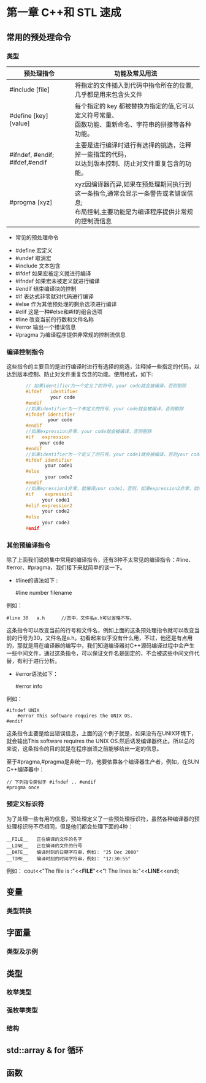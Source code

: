 # 第一章 C++和 STL 速成

## 常用的预处理命令

### 类型

| 预处理指令     | 功能及常见用法                                      |
| ------------- |---------------------------------------------------|
| #include [file]  |将指定的文件插入到代码中指令所在的位置,几乎都是用来包含头文件|
| #define [key] [value]| 每个指定的 key 都被替换为指定的值,它可以定义符号常量、<br>函数功能、重新命名、字符串的拼接等各种功能。|
| #ifndef, #endif; #ifdef,#endif| 主要是进行编译时进行有选择的挑选，注释掉一些指定的代码，<br>以达到版本控制、防止对文件重复包含的功能。 |
| #progma [xyz]|xyz因编译器而异,如果在预处理期间执行到这一条指令,通常会显示一条警告或者错误信息;<br>布局控制,主要功能是为编译程序提供非常规的控制流信息|

* 常见的预处理命令
 - #define         宏定义
 - #undef          取消宏
 - #include        文本包含
 - #ifdef            如果宏被定义就进行编译
 - #ifndef          如果宏未被定义就进行编译
 - #endif           结束编译块的控制
 - #if                表达式非零就对代码进行编译
 - #else            作为其他预处理的剩余选项进行编译
 - #elif              这是一种#else和#if的组合选项
 - #line             改变当前的行数和文件名称
 - #error            输出一个错误信息
 - #pragma        为编译程序提供非常规的控制流信息


### 编译控制指令
这些指令的主要目的是进行编译时进行有选择的挑选，注释掉一些指定的代码，以达到版本控制、防止对文件重复包含的功能。使用格式，如下:

```cpp
       // 如果identifier为一个定义了的符号，your code就会被编译，否则剔除
       #ifdef   identifier
                your code
       #endif
       //如果identifier为一个未定义的符号，your code就会被编译，否则剔除  
       #ifndef identifier
               your code
       #endif
       //如果expression非零，your code就会被编译，否则剔除
       #if   expression
            your code
       #endif
       //如果identifier为一个定义了的符号，your code1就会被编译，否则your code2就会被编译
       #ifdef identifier
              your code1
       #else
              your code2
       #endif
       //如果epression1非零，就编译your code1，否则，如果expression2非零，就编译your code2，否则，就编译your code3
       #if    expressin1
             your code1
       #elif expression2
             your code2
       #else
             your code3
       #enif
```

### 其他预编译指令

除了上面我们说的集中常用的编译指令，还有3种不太常见的编译指令：#line、#error、#pragma，我们接下来就简单的谈一下。

- \#line的语法如下 :

    \#line number filename

例如：

    #line 30   a.h      //其中，文件名a.h可以省略不写。

这条指令可以改变当前的行号和文件名，例如上面的这条预处理指令就可以改变当前的行号为30，文件名是a.h。初看起来似乎没有什么用，不过，他还是有点用的，那就是用在编译器的编写中，我们知道编译器对C++源码编译过程中会产生一些中间文件，通过这条指令，可以保证文件名是固定的，不会被这些中间文件代替，有利于进行分析。

- \#error语法如下：

    \#error   info

例如：

    #ifndef UNIX
        #error This software requires the UNIX OS.
    #endif

这条指令主要是给出错误信息，上面的这个例子就是，如果没有在UNIX环境下，就会输出This software requires the UNIX OS.然后诱发编译器终止。所以总的来说，这条指令的目的就是在程序崩溃之前能够给出一定的信息。

至于#pragma,#pragma是非统一的，他要依靠各个编译器生产者，例如，在SUN C++编译器中：

    // 下列指令类似于 #ifndef .. #endif
    #progma once

### 预定义标识符

为了处理一些有用的信息，预处理定义了一些预处理标识符，虽然各种编译器的预处理标识符不尽相同，但是他们都会处理下面的4种：

    __FILE__   正在编译的文件的名字
    __LINE__   正在编译的文件的行号
    __DATE__   编译时刻的日期字符串，例如： "25 Dec 2000"
    __TIME__   编译时刻的时间字符串，例如： "12:30:55"

例如：
    cout<<"The file is :"<<__FILE__"<<"! The lines is:"<<__LINE__<<endl;

## 变量

### 类型转换

## 字面量

### 类型及示例

## 类型

### 枚举类型
### 强枚举类型
### 结构

## std::array & for 循环

## 函数
